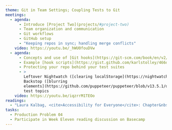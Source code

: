 ```yaml
---
theme: Git in Team Settings; Coupling Tests to Git
meetings:
  - agenda:
      - Introduce [Project Two](projects/#project-two)
      - Team organization and communication
      - Git workflows
      - GitHub setup
      - "Keeping repos in sync; handling merge conflicts"
    video: https://youtu.be/_hWU0fouDVw
  - agenda:
      - Concepts and use of [Git hooks](https://git-scm.com/book/en/v2/Customizing-Git-Git-Hooks)
      - Example [hook scripts](https://gist.github.com/karlstolley/466d8e1c06d8c36ac9aea69aefa16625)
      - Protecting your repo behind your test suites
      - >
        Leftover Nightwatch ([clearing localStorage](https://nightwatchjs.org/api/execute.html)) and
        Backstop ([blurring
        elements](https://github.com/puppeteer/puppeteer/blob/v13.5.1/docs/api.md#pageevalselector-pagefunction-args-1))
        test topics
    video: https://youtu.be/iqzrrM1TEOo
readings:
  - "Laura Kalbag, <cite>Accessibility for Everyone</cite>: Chapter&nbsp;6"
tasks:
  - Production Problem 04
  - Participate in Week Eleven reading discussion on Basecamp
---
```

